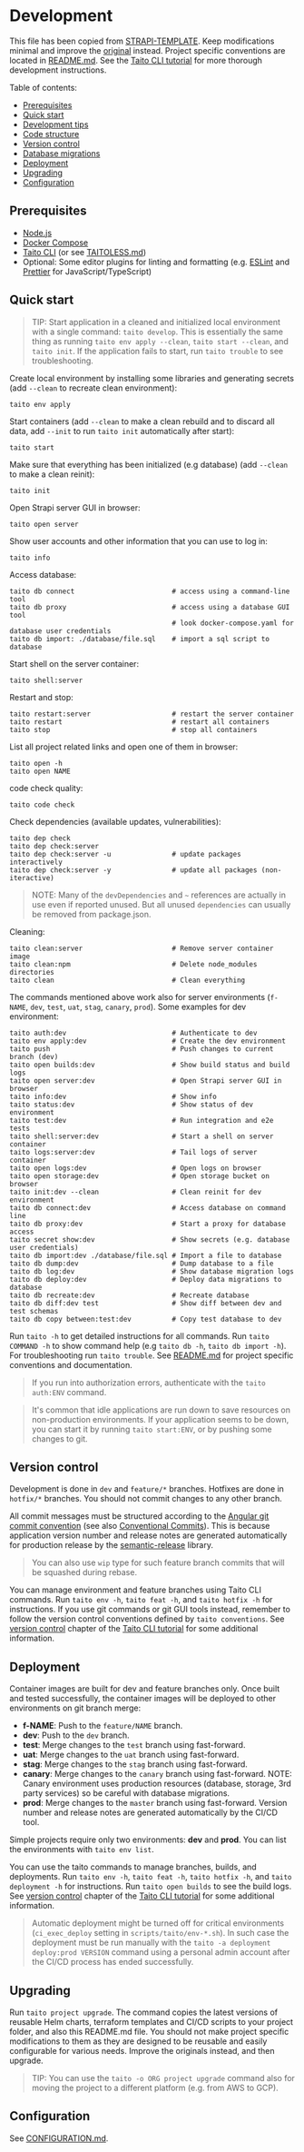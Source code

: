 # Development

This file has been copied from [STRAPI-TEMPLATE](https://github.com/TaitoUnited/STRAPI-TEMPLATE/). Keep modifications minimal and improve the [original](https://github.com/TaitoUnited/STRAPI-TEMPLATE/blob/dev/scripts/taito/DEVELOPMENT.md) instead. Project specific conventions are located in [README.md](../../README.md#conventions). See the [Taito CLI tutorial](https://taitounited.github.io/taito-cli/tutorial) for more thorough development instructions.

Table of contents:

- [Prerequisites](#prerequisites)
- [Quick start](#quick-start)
- [Development tips](#development-tips)
- [Code structure](#code-structure)
- [Version control](#version-control)
- [Database migrations](#database-migrations)
- [Deployment](#deployment)
- [Upgrading](#upgrading)
- [Configuration](#configuration)

## Prerequisites

- [Node.js](https://nodejs.org/)
- [Docker Compose](https://docs.docker.com/compose/install/)
- [Taito CLI](https://taitounited.github.io/taito-cli/) (or see [TAITOLESS.md](TAITOLESS.md))
- Optional: Some editor plugins for linting and formatting (e.g. [ESLint](https://eslint.org/docs/user-guide/integrations#editors) and [Prettier](https://prettier.io/docs/en/editors.html) for JavaScript/TypeScript)

## Quick start

> TIP: Start application in a cleaned and initialized local environment with a single command: `taito develop`. This is essentially the same thing as running `taito env apply --clean`, `taito start --clean`, and `taito init`. If the application fails to start, run `taito trouble` to see troubleshooting.

Create local environment by installing some libraries and generating secrets (add `--clean` to recreate clean environment):

    taito env apply

Start containers (add `--clean` to make a clean rebuild and to discard all data, add `--init` to run `taito init` automatically after start):

    taito start

Make sure that everything has been initialized (e.g database) (add `--clean` to make a clean reinit):

    taito init

Open Strapi server GUI in browser:

    taito open server

Show user accounts and other information that you can use to log in:

    taito info

Access database:

    taito db connect                        # access using a command-line tool
    taito db proxy                          # access using a database GUI tool
                                            # look docker-compose.yaml for database user credentials
    taito db import: ./database/file.sql    # import a sql script to database

Start shell on the server container:

    taito shell:server

Restart and stop:

    taito restart:server                    # restart the server container
    taito restart                           # restart all containers
    taito stop                              # stop all containers

List all project related links and open one of them in browser:

    taito open -h
    taito open NAME

code check quality:

    taito code check

Check dependencies (available updates, vulnerabilities):

    taito dep check
    taito dep check:server
    taito dep check:server -u               # update packages interactively
    taito dep check:server -y               # update all packages (non-iteractive)

> NOTE: Many of the `devDependencies` and `~` references are actually in use even if reported unused. But all unused `dependencies` can usually be removed from package.json.

Cleaning:

    taito clean:server                      # Remove server container image
    taito clean:npm                         # Delete node_modules directories
    taito clean                             # Clean everything

The commands mentioned above work also for server environments (`f-NAME`, `dev`, `test`, `uat`, `stag`, `canary`, `prod`). Some examples for dev environment:

    taito auth:dev                          # Authenticate to dev
    taito env apply:dev                     # Create the dev environment
    taito push                              # Push changes to current branch (dev)
    taito open builds:dev                   # Show build status and build logs
    taito open server:dev                   # Open Strapi server GUI in browser
    taito info:dev                          # Show info
    taito status:dev                        # Show status of dev environment
    taito test:dev                          # Run integration and e2e tests
    taito shell:server:dev                  # Start a shell on server container
    taito logs:server:dev                   # Tail logs of server container
    taito open logs:dev                     # Open logs on browser
    taito open storage:dev                  # Open storage bucket on browser
    taito init:dev --clean                  # Clean reinit for dev environment
    taito db connect:dev                    # Access database on command line
    taito db proxy:dev                      # Start a proxy for database access
    taito secret show:dev                   # Show secrets (e.g. database user credentials)
    taito db import:dev ./database/file.sql # Import a file to database
    taito db dump:dev                       # Dump database to a file
    taito db log:dev                        # Show database migration logs
    taito db deploy:dev                     # Deploy data migrations to database
    taito db recreate:dev                   # Recreate database
    taito db diff:dev test                  # Show diff between dev and test schemas
    taito db copy between:test:dev          # Copy test database to dev

Run `taito -h` to get detailed instructions for all commands. Run `taito COMMAND -h` to show command help (e.g `taito db -h`, `taito db import -h`). For troubleshooting run `taito trouble`. See [README.md](../../README.md) for project specific conventions and documentation.

> If you run into authorization errors, authenticate with the `taito auth:ENV` command.

> It's common that idle applications are run down to save resources on non-production environments. If your application seems to be down, you can start it by running `taito start:ENV`, or by pushing some changes to git.

## Version control

Development is done in `dev` and `feature/*` branches. Hotfixes are done in `hotfix/*` branches. You should not commit changes to any other branch.

All commit messages must be structured according to the [Angular git commit convention](https://github.com/angular/angular/blob/22b96b9/CONTRIBUTING.md#-commit-message-guidelines) (see also [Conventional Commits](http://conventionalcommits.org/)). This is because application version number and release notes are generated automatically for production release by the [semantic-release](https://github.com/semantic-release/semantic-release) library.

> You can also use `wip` type for such feature branch commits that will be squashed during rebase.

You can manage environment and feature branches using Taito CLI commands. Run `taito env -h`, `taito feat -h`, and `taito hotfix -h` for instructions. If you use git commands or git GUI tools instead, remember to follow the version control conventions defined by `taito conventions`. See [version control](https://taitounited.github.io/taito-cli/tutorial/03-version-control) chapter of the [Taito CLI tutorial](https://taitounited.github.io/taito-cli/tutorial) for some additional information.

## Deployment

Container images are built for dev and feature branches only. Once built and tested successfully, the container images will be deployed to other environments on git branch merge:

- **f-NAME**: Push to the `feature/NAME` branch.
- **dev**: Push to the `dev` branch.
- **test**: Merge changes to the `test` branch using fast-forward.
- **uat**: Merge changes to the `uat` branch using fast-forward.
- **stag**: Merge changes to the `stag` branch using fast-forward.
- **canary**: Merge changes to the `canary` branch using fast-forward. NOTE: Canary environment uses production resources (database, storage, 3rd party services) so be careful with database migrations.
- **prod**: Merge changes to the `master` branch using fast-forward. Version number and release notes are generated automatically by the CI/CD tool.

Simple projects require only two environments: **dev** and **prod**. You can list the environments with `taito env list`.

You can use the taito commands to manage branches, builds, and deployments. Run `taito env -h`, `taito feat -h`, `taito hotfix -h`, and `taito deployment -h` for instructions. Run `taito open builds` to see the build logs. See [version control](https://taitounited.github.io/taito-cli/tutorial/03-version-control) chapter of the [Taito CLI tutorial](https://taitounited.github.io/taito-cli/tutorial) for some additional information.

> Automatic deployment might be turned off for critical environments (`ci_exec_deploy` setting in `scripts/taito/env-*.sh`). In such case the deployment must be run manually with the `taito -a deployment deploy:prod VERSION` command using a personal admin account after the CI/CD process has ended successfully.

## Upgrading

Run `taito project upgrade`. The command copies the latest versions of reusable Helm charts, terraform templates and CI/CD scripts to your project folder, and also this README.md file. You should not make project specific modifications to them as they are designed to be reusable and easily configurable for various needs. Improve the originals instead, and then upgrade.

> TIP: You can use the `taito -o ORG project upgrade` command also for moving the project to a different platform (e.g. from AWS to GCP).

## Configuration

See [CONFIGURATION.md](CONFIGURATION.md).
